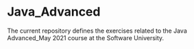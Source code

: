 # Java_Advanced
The current repository defines the exercises related to the Java Advanced_May 2021 course at the Software University. 
